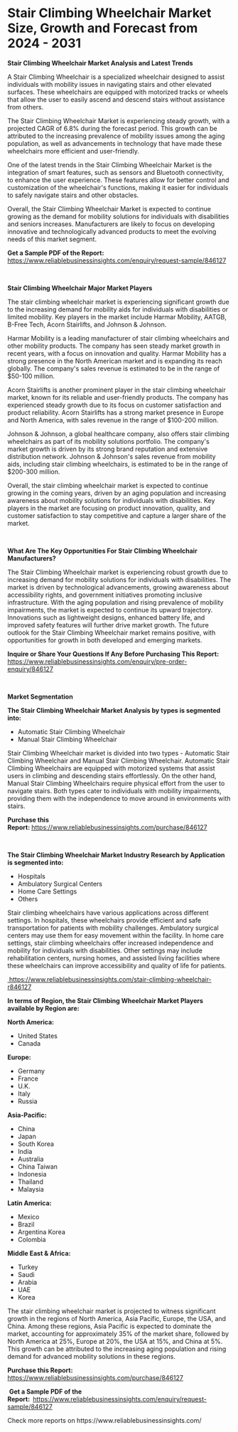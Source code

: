 <p><h1>Stair Climbing Wheelchair Market Size, Growth and Forecast from 2024 - 2031</h1></p><p><strong>Stair Climbing Wheelchair Market Analysis and Latest Trends</strong></p>
<p><p>A Stair Climbing Wheelchair is a specialized wheelchair designed to assist individuals with mobility issues in navigating stairs and other elevated surfaces. These wheelchairs are equipped with motorized tracks or wheels that allow the user to easily ascend and descend stairs without assistance from others.</p><p>The Stair Climbing Wheelchair Market is experiencing steady growth, with a projected CAGR of 6.8% during the forecast period. This growth can be attributed to the increasing prevalence of mobility issues among the aging population, as well as advancements in technology that have made these wheelchairs more efficient and user-friendly.</p><p>One of the latest trends in the Stair Climbing Wheelchair Market is the integration of smart features, such as sensors and Bluetooth connectivity, to enhance the user experience. These features allow for better control and customization of the wheelchair's functions, making it easier for individuals to safely navigate stairs and other obstacles.</p><p>Overall, the Stair Climbing Wheelchair Market is expected to continue growing as the demand for mobility solutions for individuals with disabilities and seniors increases. Manufacturers are likely to focus on developing innovative and technologically advanced products to meet the evolving needs of this market segment.</p></p>
<p><strong>Get a Sample PDF of the Report:&nbsp;</strong> <a href="https://www.reliablebusinessinsights.com/enquiry/request-sample/846127">https://www.reliablebusinessinsights.com/enquiry/request-sample/846127</a></p>
<p>&nbsp;</p>
<p><strong>Stair Climbing Wheelchair Major Market Players</strong></p>
<p><p>The stair climbing wheelchair market is experiencing significant growth due to the increasing demand for mobility aids for individuals with disabilities or limited mobility. Key players in the market include Harmar Mobility, AATGB, B-Free Tech, Acorn Stairlifts, and Johnson & Johnson.</p><p>Harmar Mobility is a leading manufacturer of stair climbing wheelchairs and other mobility products. The company has seen steady market growth in recent years, with a focus on innovation and quality. Harmar Mobility has a strong presence in the North American market and is expanding its reach globally. The company's sales revenue is estimated to be in the range of $50-100 million.</p><p>Acorn Stairlifts is another prominent player in the stair climbing wheelchair market, known for its reliable and user-friendly products. The company has experienced steady growth due to its focus on customer satisfaction and product reliability. Acorn Stairlifts has a strong market presence in Europe and North America, with sales revenue in the range of $100-200 million.</p><p>Johnson & Johnson, a global healthcare company, also offers stair climbing wheelchairs as part of its mobility solutions portfolio. The company's market growth is driven by its strong brand reputation and extensive distribution network. Johnson & Johnson's sales revenue from mobility aids, including stair climbing wheelchairs, is estimated to be in the range of $200-300 million.</p><p>Overall, the stair climbing wheelchair market is expected to continue growing in the coming years, driven by an aging population and increasing awareness about mobility solutions for individuals with disabilities. Key players in the market are focusing on product innovation, quality, and customer satisfaction to stay competitive and capture a larger share of the market.</p></p>
<p>&nbsp;</p>
<p><strong>What Are The Key Opportunities For Stair Climbing Wheelchair Manufacturers?</strong></p>
<p><p>The Stair Climbing Wheelchair market is experiencing robust growth due to increasing demand for mobility solutions for individuals with disabilities. The market is driven by technological advancements, growing awareness about accessibility rights, and government initiatives promoting inclusive infrastructure. With the aging population and rising prevalence of mobility impairments, the market is expected to continue its upward trajectory. Innovations such as lightweight designs, enhanced battery life, and improved safety features will further drive market growth. The future outlook for the Stair Climbing Wheelchair market remains positive, with opportunities for growth in both developed and emerging markets.</p></p>
<p><strong>Inquire or Share Your Questions If Any Before Purchasing This Report:</strong> <a href="https://www.reliablebusinessinsights.com/enquiry/pre-order-enquiry/846127">https://www.reliablebusinessinsights.com/enquiry/pre-order-enquiry/846127</a></p>
<p>&nbsp;</p>
<p><strong>Market Segmentation</strong></p>
<p><strong>The Stair Climbing Wheelchair Market Analysis by types is segmented into:</strong></p>
<p><ul><li>Automatic Stair Climbing Wheelchair</li><li>Manual Stair Climbing Wheelchair</li></ul></p>
<p><p>Stair Climbing Wheelchair market is divided into two types - Automatic Stair Climbing Wheelchair and Manual Stair Climbing Wheelchair. Automatic Stair Climbing Wheelchairs are equipped with motorized systems that assist users in climbing and descending stairs effortlessly. On the other hand, Manual Stair Climbing Wheelchairs require physical effort from the user to navigate stairs. Both types cater to individuals with mobility impairments, providing them with the independence to move around in environments with stairs.</p></p>
<p><strong>Purchase this Report:&nbsp;</strong><a href="https://www.reliablebusinessinsights.com/purchase/846127">https://www.reliablebusinessinsights.com/purchase/846127</a></p>
<p>&nbsp;</p>
<p><strong>The Stair Climbing Wheelchair Market Industry Research by Application is segmented into:</strong></p>
<p><ul><li>Hospitals</li><li>Ambulatory Surgical Centers</li><li>Home Care Settings</li><li>Others</li></ul></p>
<p><p>Stair climbing wheelchairs have various applications across different settings. In hospitals, these wheelchairs provide efficient and safe transportation for patients with mobility challenges. Ambulatory surgical centers may use them for easy movement within the facility. In home care settings, stair climbing wheelchairs offer increased independence and mobility for individuals with disabilities. Other settings may include rehabilitation centers, nursing homes, and assisted living facilities where these wheelchairs can improve accessibility and quality of life for patients.</p></p>
<p><a href="https://www.reliablebusinessinsights.com/stair-climbing-wheelchair-r846127">&nbsp;https://www.reliablebusinessinsights.com/stair-climbing-wheelchair-r846127</a></p>
<p><strong>In terms of Region, the Stair Climbing Wheelchair Market Players available by Region are:</strong></p>
<p>
    <p> <strong> North America: </strong>
        <ul>
            <li>United States</li>
            <li>Canada</li>
        </ul>
        </p> 
    <p> <strong> Europe: </strong>
        <ul>
            <li>Germany</li>
            <li>France</li>
            <li>U.K.</li>
            <li>Italy</li>
            <li>Russia</li>
        </ul>
        </p> 
    <p> <strong> Asia-Pacific: </strong>
        <ul>
            <li>China</li>
            <li>Japan</li>
            <li>South Korea</li>
            <li>India</li>
            <li>Australia</li>
            <li>China Taiwan</li>
            <li>Indonesia</li>
            <li>Thailand</li>
            <li>Malaysia</li>
        </ul>
        </p> 
    <p> <strong> Latin America: </strong>
        <ul>
            <li>Mexico</li>
            <li>Brazil</li>
            <li>Argentina Korea</li>
            <li>Colombia</li>
        </ul>
        </p> 
    <p> <strong> Middle East & Africa: </strong>
        <ul>
            <li>Turkey</li>
            <li>Saudi</li>
            <li>Arabia</li>
            <li>UAE</li>
            <li>Korea</li>
        </ul>
    </p>
    </p>
<p><p>The stair climbing wheelchair market is projected to witness significant growth in the regions of North America, Asia Pacific, Europe, the USA, and China. Among these regions, Asia Pacific is expected to dominate the market, accounting for approximately 35% of the market share, followed by North America at 25%, Europe at 20%, the USA at 15%, and China at 5%. This growth can be attributed to the increasing aging population and rising demand for advanced mobility solutions in these regions.</p></p>
<p><strong>Purchase this Report: </strong><a href="https://www.reliablebusinessinsights.com/purchase/846127">https://www.reliablebusinessinsights.com/purchase/846127</a></p>
<p>&nbsp;<strong>Get a Sample PDF of the Report:&nbsp;&nbsp;</strong><a href="https://www.reliablebusinessinsights.com/enquiry/request-sample/846127">https://www.reliablebusinessinsights.com/enquiry/request-sample/846127</a></p>
<p><strong></strong></p>
<p>Check more reports on https://www.reliablebusinessinsights.com/</p>